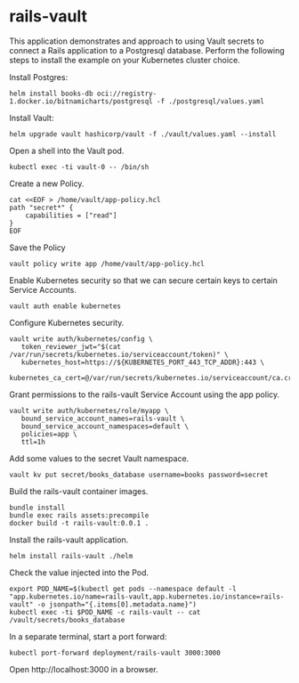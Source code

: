 # rails-vault

This application demonstrates and approach to using Vault secrets to connect a Rails application to a Postgresql database.  Perform the following steps to install the example on your Kubernetes cluster choice.




Install Postgres:
```
helm install books-db oci://registry-1.docker.io/bitnamicharts/postgresql -f ./postgresql/values.yaml
```

Install Vault:
```
helm upgrade vault hashicorp/vault -f ./vault/values.yaml --install
```

Open a shell into the Vault pod.
```
kubectl exec -ti vault-0 -- /bin/sh
```

Create a new Policy.
```
cat <<EOF > /home/vault/app-policy.hcl
path "secret*" {
    capabilities = ["read"]
}
EOF
```

Save the Policy
```
vault policy write app /home/vault/app-policy.hcl
```

Enable Kubernetes security so that we can secure certain keys to certain Service Accounts.
```
vault auth enable kubernetes
```

Configure Kubernetes security.
```
vault write auth/kubernetes/config \
   token_reviewer_jwt="$(cat /var/run/secrets/kubernetes.io/serviceaccount/token)" \
   kubernetes_host=https://${KUBERNETES_PORT_443_TCP_ADDR}:443 \
   kubernetes_ca_cert=@/var/run/secrets/kubernetes.io/serviceaccount/ca.crt
```

Grant permissions to the rails-vault Service Account using the app policy.
```
vault write auth/kubernetes/role/myapp \
   bound_service_account_names=rails-vault \
   bound_service_account_namespaces=default \
   policies=app \
   ttl=1h
```

Add some values to the secret Vault namespace.
```
vault kv put secret/books_database username=books password=secret
```

Build the rails-vault container images.
```
bundle install
bundle exec rails assets:precompile
docker build -t rails-vault:0.0.1 .
```

Install the rails-vault application.
```
helm install rails-vault ./helm
```

Check the value injected into the Pod.
```
export POD_NAME=$(kubectl get pods --namespace default -l "app.kubernetes.io/name=rails-vault,app.kubernetes.io/instance=rails-vault" -o jsonpath="{.items[0].metadata.name}")
kubectl exec -ti $POD_NAME -c rails-vault -- cat /vault/secrets/books_database
```

In a separate terminal, start a port forward:
```
kubectl port-forward deployment/rails-vault 3000:3000
```

Open http://localhost:3000 in a browser.